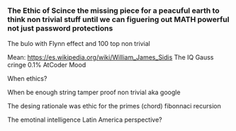 

### The Ethic of Scince the missing piece for a peacuful earth to think non trivial stuff until we can figuering out MATH powerful not just password protections



The bulo with Flynn effect and 100 top non trivial 


Mean: https://es.wikipedia.org/wiki/William_James_Sidis
The IQ Gauss cringe 0.1% AtCoder Mood 


When ethics? 

When be enough string tamper proof non trivial aka google

The desing rationale was ethic for the primes (chord) fibonnaci recursion

The emotinal intelligence Latin America perspective? 
